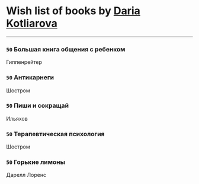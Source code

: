 # Wish list of books by [Daria Kotliarova](http://vk.com/id5180649)
---

### `50` Большая книга общения с ребенком
Гиппенрейтер

### `50` Антикарнеги
Шостром

### `50` Пиши и сокращай
Ильяхов

### `50` Терапевтическая психология
Шостром

### `50` Горькие лимоны
Дарелл Лоренс

